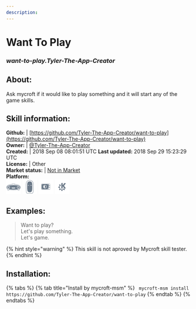 ```yaml
--- 
description: 
---
```


# Want To Play  
### _want-to-play.Tyler-The-App-Creator_  
## About:  
Ask mycroft if it would like to play something and it will start any of the game skills.

## Skill information:  
**Github:** | [https://github.com/Tyler-The-App-Creator/want-to-play](https://github.com/Tyler-The-App-Creator/want-to-play)  
**Owner:** | [@Tyler-The-App-Creator](https://github.com/Tyler-The-App-Creator)  
**Created:** | 2018 Sep 08 08:01:51 UTC  **Last updated:** 2018 Sep 29 15:23:29 UTC  
**License:** | Other  
**Market status:** | [Not in Market](https://market.mycroft.ai/skill/)  
**Platform:**  
 ![](../.gitbook/assets/mark-1-icon.png)  ![](../.gitbook/assets/mark-2-icon.png)  ![](../.gitbook/assets/picroft-icon.png)  ![](../.gitbook/assets/kde.png)   
## Examples:  
> Want to play?  
> Let's play something.  
> Let's game.  
  
{% hint style="warning" %}
This skill is not aproved by Mycroft skill tester.
{% endhint %}
    
## Installation:  
{% tabs %}
{% tab title="Install by mycroft-msm" %}
``` mycroft-msm install https://github.com/Tyler-The-App-Creator/want-to-play```
{% endtab %}
  {% endtabs %}
  